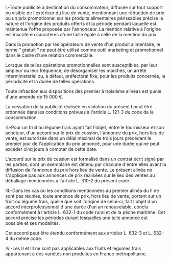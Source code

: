 I.-Toute publicité à destination du consommateur, diffusée sur tout support ou visible de l'extérieur du lieu de vente, mentionnant une réduction de prix ou un prix promotionnel sur les produits alimentaires périssables précise la nature et l'origine des produits offerts et la période pendant laquelle est maintenue l'offre proposée par l'annonceur. La mention relative à l'origine est inscrite en caractères d'une taille égale à celle de la mention du prix.

Dans la promotion par les opérateurs de vente d'un produit alimentaire, le terme “ gratuit ” ne peut être utilisé comme outil marketing et promotionnel dans le cadre d'une relation commerciale.

Lorsque de telles opérations promotionnelles sont susceptibles, par leur ampleur ou leur fréquence, de désorganiser les marchés, un arrêté interministériel ou, à défaut, préfectoral fixe, pour les produits concernés, la périodicité et la durée de telles opérations.

Toute infraction aux dispositions des premier à troisième alinéas est punie d'une amende de 15 000 €.

La cessation de la publicité réalisée en violation du présent I peut être ordonnée dans les conditions prévues à l'article L. 121-3 du code de la consommation.

II.-Pour un fruit ou légume frais ayant fait l'objet, entre le fournisseur et son acheteur, d'un accord sur le prix de cession, l'annonce du prix, hors lieu de vente, est autorisée dans un délai maximal de trois jours précédant le premier jour de l'application du prix annoncé, pour une durée qui ne peut excéder cinq jours à compter de cette date.

L'accord sur le prix de cession est formalisé dans un contrat écrit signé par les parties, dont un exemplaire est détenu par chacune d'entre elles avant la diffusion de l'annonce du prix hors lieu de vente. Le présent alinéa ne s'applique pas aux annonces de prix réalisées sur le lieu des ventes au déballage mentionnées à l'article L. 310-2 du présent code.

III.-Dans les cas où les conditions mentionnées au premier alinéa du II ne sont pas réunies, toute annonce de prix, hors lieu de vente, portant sur un fruit ou légume frais, quelle que soit l'origine de celui-ci, fait l'objet d'un accord interprofessionnel d'une durée d'un an renouvelable, conclu conformément à l'article L. 632-1 du code rural et de la pêche maritime. Cet accord précise les périodes durant lesquelles une telle annonce est possible et ses modalités.

Cet accord peut être étendu conformément aux articles L. 632-3 et L. 632-4 du même code.

IV.-Les II et III ne sont pas applicables aux fruits et légumes frais appartenant à des variétés non produites en France métropolitaine.
